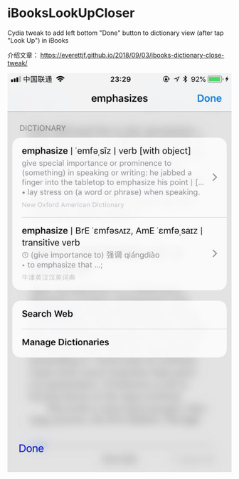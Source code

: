 # iBooksLookUpCloser
Cydia tweak to add left bottom "Done" button to dictionary view (after tap "Look Up") in iBooks

介绍文章： https://everettjf.github.io/2018/09/03/ibooks-dictionary-close-tweak/

![screen](image/screen.jpg)
